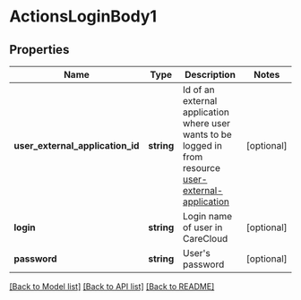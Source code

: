 # ActionsLoginBody1

## Properties
Name | Type | Description | Notes
------------ | ------------- | ------------- | -------------
**user_external_application_id** | **string** | Id of an external application where user wants to be logged in from resource [user-external-application](#tag/Customer-external-applications) | [optional] 
**login** | **string** | Login name of user in CareCloud | [optional] 
**password** | **string** | User&#x27;s password | [optional] 

[[Back to Model list]](../../README.md#documentation-for-models) [[Back to API list]](../../README.md#documentation-for-api-endpoints) [[Back to README]](../../README.md)

